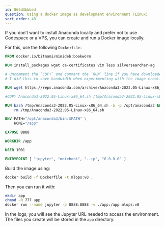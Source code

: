 ```yaml
---
id: 866d3bbbed
question: Using a docker image as development environment (Linux)
sort_order: 48
---
```


If you don’t want to install Anaconda locally and prefer not to use Codespace or a VPS, you can create and run a Docker image locally.

For this, use the following `Dockerfile`:

```dockerfile
FROM docker.io/bitnami/minideb:bookworm

RUN install_packages wget ca-certificates vim less silversearcher-ag

# Uncomment the `COPY` and comment the `RUN` line if you have downloaded anaconda manually
# I did this to save bandwidth when experimenting with the image creation

RUN wget https://repo.anaconda.com/archive/Anaconda3-2022.05-Linux-x86_64.sh && bash Anaconda3-2022.05-Linux-x86_64.sh -b -p /opt/anaconda3

#COPY Anaconda3-2022.05-Linux-x86_64.sh /tmp/Anaconda3-2022.05-Linux-x86_64.sh

RUN bash /tmp/Anaconda3-2022.05-Linux-x86_64.sh -b -p /opt/anaconda3 && \
    rm /tmp/Anaconda3-2022.05-Linux-x86_64.sh

ENV PATH="/opt/anaconda3/bin:$PATH" \
    HOME="/app"

EXPOSE 8888

WORKDIR /app

USER 1001

ENTRYPOINT [ "jupyter", "notebook", "--ip", "0.0.0.0" ]
```

Build the image using:

```bash
docker build -f Dockerfile -t mlops:v0 .
```

Then you can run it with:

```bash
mkdir app
chmod -R 777 app
docker run --name jupyter -p 8888:8888 -v ./app:/app mlops:v0
```

In the logs, you will see the Jupyter URL needed to access the environment. The files you create will be stored in the `app` directory.